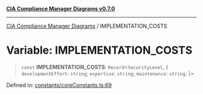 [**CIA Compliance Manager Diagrams v0.7.0**](../README.md)

***

[CIA Compliance Manager Diagrams](../globals.md) / IMPLEMENTATION\_COSTS

# Variable: IMPLEMENTATION\_COSTS

> `const` **IMPLEMENTATION\_COSTS**: `Record`\<`SecurityLevel`, \{ `developmentEffort`: `string`; `expertise`: `string`; `maintenance`: `string`; \}\>

Defined in: [constants/coreConstants.ts:69](https://github.com/Hack23/cia-compliance-manager/blob/a904e43458f81faf7066f9da9fc149cc9f6e236d/src/constants/coreConstants.ts#L69)
